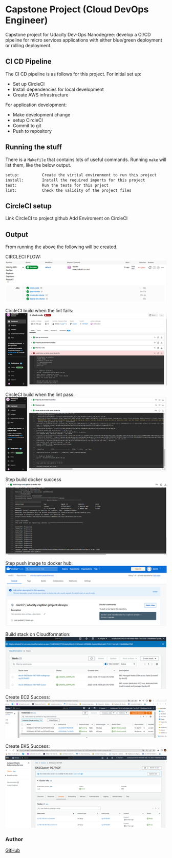 # Capstone Project (Cloud DevOps Engineer)

Capstone project for Udacity Dev-Ops Nanodegree: develop a CI/CD pipeline for micro services applications with either blue/green deployment or rolling deployment.

## CI CD Pipeline

The CI CD pipeline is as follows for this project. For initial set up:

- Set up CircleCI
- Install dependencies for local development
- Create AWS infrastructure

For application development:

- Make development change
- setup CircleCI
- Commit to git
- Push to repository

## Running the stuff

There is a `Makefile` that contains lots of useful commands.
Running `make` will list them, like the below output.

```text
setup:          Create the virtial environment to run this project
install:        Install the required imports for this project
test:           Run the tests for this prject
lint:           Check the validity of the project files
```


## CircleCI setup

Link CircleCI to project github
Add Enviroment on CircleCI 

## Output

From running the above the following will be created.

CIRCLECI FLOW:
![Full pipline pass](./img/Screenshot-stages-pipline-pass.png)

CircleCI build when the lint fails:
![lint failing](./img/Screenshot-fail-make-lint.png)

CircleCI build when the lint pass:
![lint pass](./img/Screenshot-make-lint-pass.png)

Step build docker success
![Screenshot build docker success](./img/Screenshot-build-docker-success.png)

Step push image to docker hub:
![Screenshot-push-docker-to-docker-hub](./img/Screenshot-push-docker-to-docker-hub.png)

Build stack on Cloudformation:
![Screenshot-cloudformation-create](./img/Screenshot-cloudformation-create.png)

Create EC2 Success:
![Screenshot-ec2-runing](./img/Screenshot-ec2-runing.png)

Create EKS Success:
![Application running in AWS](./img/Screenshot-eks-deloy.png)

<h3>Author</h3>
<a href = "https://github.com/dainh222/Udacity-AWS-DevOps-Engineer-Capstone-Project-5">GitHub</a>
